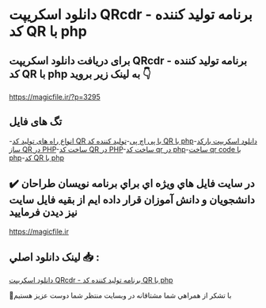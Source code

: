 # دانلود اسکریپت QRcdr - برنامه تولید کننده کد QR با php

## برای دریافت دانلود اسکریپت QRcdr - برنامه تولید کننده کد QR با php به لینک زیر بروید 👇

https://magicfile.ir/?p=3295

## تگ های فایل

-[انواع راه های تولید کد QR با پی اچ پی](https://magicfile.ir/product/%d8%a7%d8%b3%da%a9%d8%b1%db%8c%d9%be%d8%aaqrcdr-%d8%a8%d8%b1%d9%86%d8%a7%d9%85%d9%87-%d8%aa%d9%88%d9%84%db%8c%d8%af-%da%a9%d9%86%d9%86%d8%af%d9%87-%da%a9%d8%af-qr-%d8%a8%d8%a7-php/)-[تولید کننده کد QR با php](https://magicfile.ir/product/%d8%a7%d8%b3%da%a9%d8%b1%db%8c%d9%be%d8%aaqrcdr-%d8%a8%d8%b1%d9%86%d8%a7%d9%85%d9%87-%d8%aa%d9%88%d9%84%db%8c%d8%af-%da%a9%d9%86%d9%86%d8%af%d9%87-%da%a9%d8%af-qr-%d8%a8%d8%a7-php/)-[دانلود اسکریپت بارکد ساز QR در PHP](https://magicfile.ir/product/%d8%a7%d8%b3%da%a9%d8%b1%db%8c%d9%be%d8%aaqrcdr-%d8%a8%d8%b1%d9%86%d8%a7%d9%85%d9%87-%d8%aa%d9%88%d9%84%db%8c%d8%af-%da%a9%d9%86%d9%86%d8%af%d9%87-%da%a9%d8%af-qr-%d8%a8%d8%a7-php/)-[ساخت کد QR در PHP](https://magicfile.ir/product/%d8%a7%d8%b3%da%a9%d8%b1%db%8c%d9%be%d8%aaqrcdr-%d8%a8%d8%b1%d9%86%d8%a7%d9%85%d9%87-%d8%aa%d9%88%d9%84%db%8c%d8%af-%da%a9%d9%86%d9%86%d8%af%d9%87-%da%a9%d8%af-qr-%d8%a8%d8%a7-php/)-[ساخت کد qr در php](https://magicfile.ir/product/%d8%a7%d8%b3%da%a9%d8%b1%db%8c%d9%be%d8%aaqrcdr-%d8%a8%d8%b1%d9%86%d8%a7%d9%85%d9%87-%d8%aa%d9%88%d9%84%db%8c%d8%af-%da%a9%d9%86%d9%86%d8%af%d9%87-%da%a9%d8%af-qr-%d8%a8%d8%a7-php/)-[ساخت qr code با php](https://magicfile.ir/product/%d8%a7%d8%b3%da%a9%d8%b1%db%8c%d9%be%d8%aaqrcdr-%d8%a8%d8%b1%d9%86%d8%a7%d9%85%d9%87-%d8%aa%d9%88%d9%84%db%8c%d8%af-%da%a9%d9%86%d9%86%d8%af%d9%87-%da%a9%d8%af-qr-%d8%a8%d8%a7-php/)-[کد QR با php](https://magicfile.ir/product/%d8%a7%d8%b3%da%a9%d8%b1%db%8c%d9%be%d8%aaqrcdr-%d8%a8%d8%b1%d9%86%d8%a7%d9%85%d9%87-%d8%aa%d9%88%d9%84%db%8c%d8%af-%da%a9%d9%86%d9%86%d8%af%d9%87-%da%a9%d8%af-qr-%d8%a8%d8%a7-php/)

## ✔️ در سايت فايل هاي ويژه اي براي برنامه نويسان طراحان دانشجويان و دانش آموزان قرار داده ايم از بقيه فايل سايت نيز ديدن فرماييد

https://magicfile.ir


## لينک دانلود اصلي 📥 :

[دانلود اسکریپت QRcdr - برنامه تولید کننده کد QR با php](https://magicfile.ir/product/%d8%a7%d8%b3%da%a9%d8%b1%db%8c%d9%be%d8%aaqrcdr-%d8%a8%d8%b1%d9%86%d8%a7%d9%85%d9%87-%d8%aa%d9%88%d9%84%db%8c%d8%af-%da%a9%d9%86%d9%86%d8%af%d9%87-%da%a9%d8%af-qr-%d8%a8%d8%a7-php/) 


🙏با تشکر از همراهي شما مشتاقانه در وبسایت منتظر شما دوست عزیز هستیم

